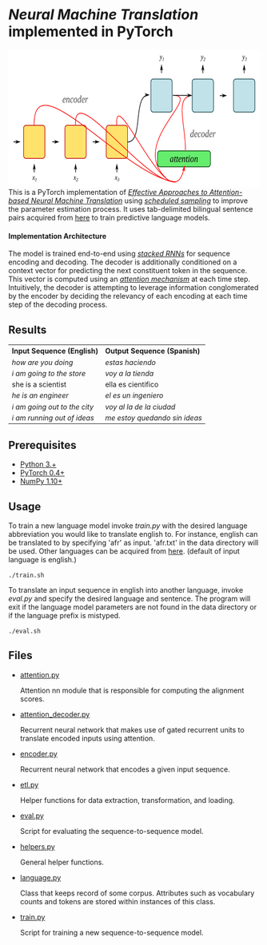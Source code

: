 # *Neural Machine Translation* implemented in PyTorch

<img src="data/cover.jpg" height="277px" width="640px" align="right">

This is a PyTorch implementation of *[Effective Approaches to Attention-based Neural Machine Translation](https://arxiv.org/pdf/1508.04025.pdf)* using *[scheduled sampling](https://arxiv.org/pdf/1506.03099.pdf)* to improve the parameter estimation process.
It uses tab-delimited bilingual sentence pairs acquired from [here](http://www.manythings.org/anki/) to train predictive language models.

#### Implementation Architecture

The model is trained end-to-end using *[stacked RNNs](https://cs224d.stanford.edu/reports/Lambert.pdf)* for sequence encoding and decoding.
The decoder is additionally conditioned on a context vector for predicting the next constituent token in the sequence. This vector is computed using an *[attention mechanism](https://www.quora.com/What-is-Attention-Mechanism-in-Neural-Networks)* at each time step. Intuitively, the decoder is attempting to leverage information conglomerated by the encoder by deciding the relevancy of each encoding at each time step of the decoding process.

## Results

<table style="width:100%;text-align:left"> 
    <th>Input Sequence (English)</th>
    <th>Output Sequence (Spanish)</th>
    <tr style="font-style:italic">
        <td>how are you doing</td>
        <td>estas haciendo</td>
    </tr>
    <tr style="font-style:italic">
        <td>i am going to the store</td>
        <td>voy a la tienda</td>
    </tr>
        <td>she is a scientist</td>
        <td>ella es cientifico </td>
    <tr style="font-style:italic">
        <td>he is an engineer</td>
        <td>el es un ingeniero</td>
    </tr>
    <tr style="font-style:italic">
        <td>i am going out to the city</td>
        <td>voy al la de la ciudad</td>
    </tr>
    <tr style="font-style:italic">
        <td>i am running out of ideas</td>
        <td>me estoy quedando sin ideas</td>
    </tr>
</table>

## Prerequisites

* [Python 3.+](https://www.python.org/downloads/release/python-350/)
* [PyTorch 0.4+](http://pytorch.org/)
* [NumPy 1.10+](http://www.numpy.org/)

## Usage

To train a new language model invoke *train.py* with the desired language abbreviation you would like to translate english to. For instance, english can be translated to by specifying 'afr' as input. 'afr.txt' in the data directory will be used. Other languages can be acquired from [here](http://www.manythings.org/anki/). (default of input language is english.)

```
./train.sh
```

To translate an input sequence in english into another language, invoke *eval.py* and specify the desired language and sentence. The program will exit if the language model parameters are not found in the data directory or if the language prefix is mistyped.

```
./eval.sh
```

## Files

* [attention.py](attention.py)

    Attention nn module that is responsible for computing the alignment scores.

* [attention_decoder.py](src/attention_decoder.py)

    Recurrent neural network that makes use of gated recurrent units to translate encoded inputs using attention.

* [encoder.py](src/encoder.py)

    Recurrent neural network that encodes a given input sequence.

* [etl.py](src/etl.py)

    Helper functions for data extraction, transformation, and loading.

* [eval.py](src/eval.py)

    Script for evaluating the sequence-to-sequence model.

* [helpers.py](src/helpers.py)

    General helper functions.

* [language.py](src/language.py)

    Class that keeps record of some corpus. Attributes such as vocabulary counts and tokens are stored within instances of this class.

* [train.py](src/train.py)

    Script for training a new sequence-to-sequence model.
